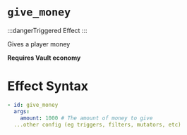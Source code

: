 # `give_money`
:::dangerTriggered Effect
:::

Gives a player money

**Requires Vault economy**

# Effect Syntax
```yaml
- id: give_money
  args:
    amount: 1000 # The amount of money to give
  ...other config (eg triggers, filters, mutators, etc)
```